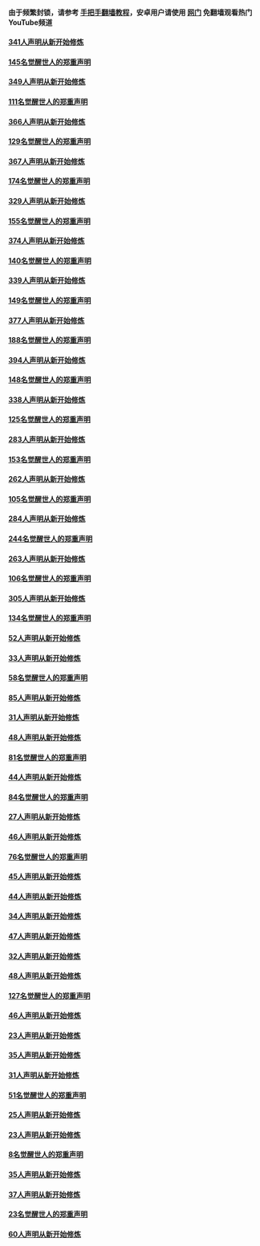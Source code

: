 #### 由于频繁封锁，请参考 [手把手翻墙教程](https://github.com/gfw-breaker/guides/wiki/)，安卓用户请使用 [网门](https://github.com/gfw-breaker/nogfw/blob/master/dl.md?t=06261800) 免翻墙观看热门YouTube频道 

#### [341人声明从新开始修炼](../pages/91/427255.md?t=06261800) 

#### [145名觉醒世人的郑重声明](../pages/91/427254.md?t=06261800) 

#### [349人声明从新开始修炼](../pages/91/426969.md?t=06261800) 

#### [111名觉醒世人的郑重声明](../pages/91/426968.md?t=06261800) 

#### [366人声明从新开始修炼](../pages/91/426737.md?t=06261800) 

#### [129名觉醒世人的郑重声明](../pages/91/426736.md?t=06261800) 

#### [367人声明从新开始修炼](../pages/91/426421.md?t=06261800) 

#### [174名觉醒世人的郑重声明](../pages/91/426420.md?t=06261800) 

#### [329人声明从新开始修炼](../pages/91/426139.md?t=06261800) 

#### [155名觉醒世人的郑重声明](../pages/91/426138.md?t=06261800) 

#### [374人声明从新开始修炼](../pages/91/425811.md?t=06261800) 

#### [140名觉醒世人的郑重声明](../pages/91/425810.md?t=06261800) 

#### [339人声明从新开始修炼](../pages/91/425690.md?t=06261800) 

#### [149名觉醒世人的郑重声明](../pages/91/425689.md?t=06261800) 

#### [377人声明从新开始修炼](../pages/91/424867.md?t=06261800) 

#### [188名觉醒世人的郑重声明](../pages/91/424866.md?t=06261800) 

#### [394人声明从新开始修炼](../pages/91/423914.md?t=06261800) 

#### [148名觉醒世人的郑重声明](../pages/91/423913.md?t=06261800) 

#### [338人声明从新开始修炼](../pages/91/423540.md?t=06261800) 

#### [125名觉醒世人的郑重声明](../pages/91/423539.md?t=06261800) 

#### [283人声明从新开始修炼](../pages/91/423296.md?t=06261800) 

#### [153名觉醒世人的郑重声明](../pages/91/423295.md?t=06261800) 

#### [262人声明从新开始修炼](../pages/91/423004.md?t=06261800) 

#### [105名觉醒世人的郑重声明](../pages/91/423003.md?t=06261800) 

#### [284人声明从新开始修炼](../pages/91/422707.md?t=06261800) 

#### [244名觉醒世人的郑重声明](../pages/91/422706.md?t=06261800) 

#### [263人声明从新开始修炼](../pages/91/422553.md?t=06261800) 

#### [106名觉醒世人的郑重声明](../pages/91/422552.md?t=06261800) 

#### [305人声明从新开始修炼](../pages/91/422153.md?t=06261800) 

#### [134名觉醒世人的郑重声明](../pages/91/422152.md?t=06261800) 

#### [52人声明从新开始修炼](../pages/91/421846.md?t=06261800) 

#### [33人声明从新开始修炼](../pages/91/421804.md?t=06261800) 

#### [58名觉醒世人的郑重声明](../pages/91/421845.md?t=06261800) 

#### [85人声明从新开始修炼](../pages/91/421769.md?t=06261800) 

#### [31人声明从新开始修炼](../pages/91/421763.md?t=06261800) 

#### [48人声明从新开始修炼](../pages/91/421605.md?t=06261800) 

#### [81名觉醒世人的郑重声明](../pages/91/421656.md?t=06261800) 

#### [44人声明从新开始修炼](../pages/91/421544.md?t=06261800) 

#### [84名觉醒世人的郑重声明](../pages/91/421543.md?t=06261800) 

#### [27人声明从新开始修炼](../pages/91/421465.md?t=06261800) 

#### [46人声明从新开始修炼](../pages/91/421454.md?t=06261800) 

#### [76名觉醒世人的郑重声明](../pages/91/421453.md?t=06261800) 

#### [45人声明从新开始修炼](../pages/91/421452.md?t=06261800) 

#### [44人声明从新开始修炼](../pages/91/421422.md?t=06261800) 

#### [34人声明从新开始修炼](../pages/91/421322.md?t=06261800) 

#### [47人声明从新开始修炼](../pages/91/421264.md?t=06261800) 

#### [32人声明从新开始修炼](../pages/91/421225.md?t=06261800) 

#### [48人声明从新开始修炼](../pages/91/421202.md?t=06261800) 

#### [127名觉醒世人的郑重声明](../pages/91/421224.md?t=06261800) 

#### [46人声明从新开始修炼](../pages/91/421203.md?t=06261800) 

#### [23人声明从新开始修炼](../pages/91/421138.md?t=06261800) 

#### [35人声明从新开始修炼](../pages/91/421122.md?t=06261800) 

#### [31人声明从新开始修炼](../pages/91/421081.md?t=06261800) 

#### [51名觉醒世人的郑重声明](../pages/91/421080.md?t=06261800) 

#### [25人声明从新开始修炼](../pages/91/421020.md?t=06261800) 

#### [23人声明从新开始修炼](../pages/91/420884.md?t=06261800) 

#### [8名觉醒世人的郑重声明](../pages/91/420883.md?t=06261800) 

#### [35人声明从新开始修炼](../pages/91/420809.md?t=06261800) 

#### [37人声明从新开始修炼](../pages/91/420766.md?t=06261800) 

#### [23名觉醒世人的郑重声明](../pages/91/420765.md?t=06261800) 

#### [60人声明从新开始修炼](../pages/91/420727.md?t=06261800) 

